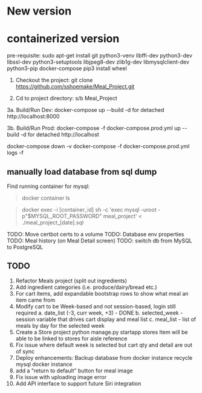 
# New version
# containerized version

pre-requisite:
sudo apt-get install git python3-venv libffi-dev python3-dev libssl-dev python3-setuptools libjpeg8-dev zlib1g-dev libmysqlclient-dev python3-pip docker-compose
pip3 install wheel

1. Checkout the project:
  git clone https://github.com/sshoemake/Meal_Project.git

2. Cd to project directory: s/b Meal_Project

3a. Build/Run Dev:
  docker-compose up --build
    -d for detached
    http://localhost:8000

3b. Build/Run Prod:
  docker-compose -f docker-compose.prod.yml up --build
    -d for detached
    http://localhost


docker-compose down -v
docker-compose -f docker-compose.prod.yml logs -f


## manually load database from sql dump
Find running container for mysql:
>docker container ls

>docker exec -i [container_id] sh -c 'exec mysql -uroot -p"$MYSQL_ROOT_PASSWORD" meal_project' < ./meal_project_[date].sql


TODO: Move certbot certs to a volume
TODO: Database env properties
TODO: Meal history (on Meal Detail screen)
TODO: switch db from MySQL to PostgreSQL

## TODO
1. Refactor Meals project (split out ingredients)
2. Add ingredient categories (i.e. produce/dairy/bread etc.)
3. For cart items, add expandable bootstrap rows to show what meal an item came from
4. Modify cart to be Week-based and not session-based, login still required
    a. date_list (-3, curr week, +3) - DONE
    b. selected_week - session variable that drives cart display and meal list
    c. meal_list - list of meals by day for the selected week
5. Create a Store project
    python manage.py startapp stores
    Item will be able to be linked to stores for aisle reference
6. Fix issue where default week is selected but cart qty and detail are out of sync
7. Deploy enhancements:
    Backup database from docker instance
    recycle mysql docker instance
8. add a "return to default" button for meal image
9. Fix issue with uploading image error
10. Add API interface to support future Siri integration
